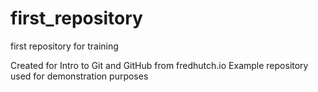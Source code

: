 # first_repository
 first repository for training

Created for Intro to Git and GitHub from fredhutch.io
Example repository used for demonstration purposes